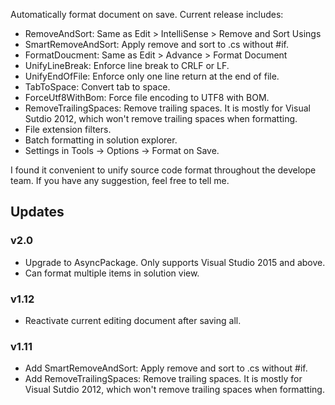 Automatically format document on save. Current release includes:

* RemoveAndSort: Same as Edit > IntelliSense > Remove and Sort Usings
* SmartRemoveAndSort: Apply remove and sort to .cs without #if.
* FormatDoucment: Same as Edit > Advance > Format Document
* UnifyLineBreak: Enforce line break to CRLF or LF.
* UnifyEndOfFile: Enforce only one line return at the end of file.
* TabToSpace: Convert tab to space.
* ForceUtf8WithBom: Force file encoding to UTF8 with BOM.
* RemoveTrailingSpaces: Remove trailing spaces. It is mostly for Visual Sutdio 2012, which won't remove trailing spaces when formatting.
* File extension filters.
* Batch formatting in solution explorer.
* Settings in Tools -> Options -> Format on Save.

I found it convenient to unify source code format throughout the develope team. If you have any suggestion, feel free to tell me.

## Updates

### v2.0

* Upgrade to AsyncPackage. Only supports Visual Studio 2015 and above.
* Can format multiple items in solution view.

### v1.12

* Reactivate current editing document after saving all.

### v1.11

* Add SmartRemoveAndSort: Apply remove and sort to .cs without #if.
* Add RemoveTrailingSpaces: Remove trailing spaces. It is mostly for Visual Sutdio 2012, which won't remove trailing spaces when formatting.
